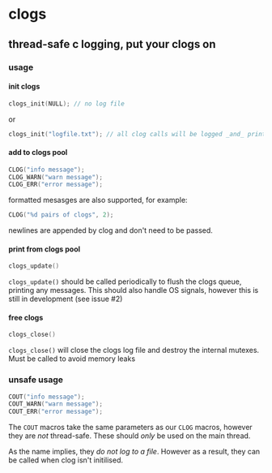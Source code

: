 # clogs

## thread-safe c logging, put your clogs on

### usage
#### init clogs

```c
clogs_init(NULL); // no log file
```
or
```c
clogs_init("logfile.txt"); // all clog calls will be logged _and_ printed
```

#### add to clogs pool
```c
CLOG("info message");
CLOG_WARN("warn message");
CLOG_ERR("error message");
```

formatted mesasges are also supported, for example:
```c
CLOG("%d pairs of clogs", 2);
```

newlines are appended by clog and don't need to be passed.

#### print from clogs pool
```c
clogs_update()
```

`clogs_update()` should be called periodically to flush the clogs queue,
printing any messages. This should also handle OS signals, however this is
still in development (see issue #2)


#### free clogs
```c
clogs_close()
```

`clogs_close()` will close the clogs log file and destroy the internal mutexes.
Must be called to avoid memory leaks

### unsafe usage
```c
COUT("info message");
COUT_WARN("warn message");
COUT_ERR("error message");
```
The `COUT` macros take the same parameters as our `CLOG` macros, however they
are *not* thread-safe. These should *only* be used on the main thread.

As the name implies, they *do not log to a file*. However as a result, they can
be called when clog isn't initilised.
